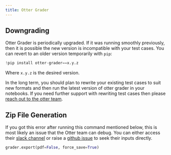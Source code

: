 ```yaml
---
title: Otter Grader
---
```


## Downgrading

Otter Grader is periodically upgraded. If it was running smoothly previously, then it is possible the new version is incompatible with your test cases. You can revert to an older version temporarily with `pip`:

```python
!pip install otter-grader==x.y.z
```

Where `x.y.z` is the desired version.

In the long term, you should plan to rewrite your existing test cases to suit new formats and then run the latest version of otter grader in your notebooks. If you need further support with rewriting test cases then please [reach out to the otter team](https://github.com/ucbds-infra/otter-grader/issues/new?assignees=&labels=question&template=information-request.md&title=).

## Zip File Generation

If you got this error after running this command mentioned below, this is most likely an issue that the Otter team can debug. You can either access their [slack channel](https://join.slack.com/t/otter-grader/shared_invite/zt-bzfqbl82-C1s~YUBkbzvTcPCK60OOgg) or raise a [github issue](https://github.com/ucbds-infra/otter-grader) to seek their inputs directly.

```python
grader.export(pdf=False, force_save=True)
```
